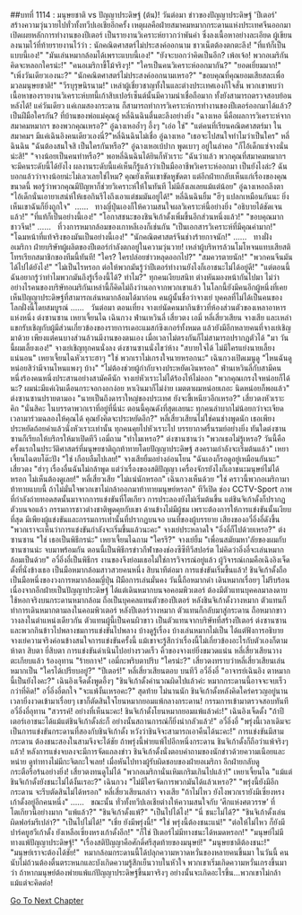 ##บทที่ 1114 : มนุษยชาติ vs ปัญญาประดิษฐ์ (ต้น)!
วันต่อมา
ข่าวของปัญญาประดิษฐ์ 'ปีเตอร์' สร้างความวุ่นวายไปทั่วทั้งทวีปเอเชียอีกครั้ง
เหตุผลคือฝ่ายสมาคมหมากกระดานแห่งประเทศจีนออกมาเปิดเผยหลักการทำงานของปีเตอร์ เป็นรายงานวิเคราะห์ยาวกว่าพันคำ ซึ่งลงเนื้อหาอย่างละเอียด ผู้เขียนลงนามไว้ที่ท้ายรายงานไว้ว่า : นักคณิตศาสตร์ไม่ประสงค์ออกนาม
ชาวเน็ตต้องตกตะลึง!
"ที่แท้ก็เป็นแบบนี้เอง!"
"มันเล่นหมากล้อมได้เพราะแบบนี้เอง!"
"ยังจะบอกว่าคิดเป็นอีก? เพ้อเจ้อ! พวกอเมริกันคิดจะหลอกใครน่ะ!"
"คนอเมริกาขี้โม้จริงๆ!"
"ใครเป็นคนวิเคราะห์ออกมากัน?"
"ยอดเยี่ยมมาก!"
"เพิ่งวันเดียวเองนะ?"
"นักคณิตศาสตร์ไม่ประสงค์ออกนามเหรอ?"
"ขอบคุณที่คุณยอมเสียสละเพื่อมวลมนุษยชาติ!"
"วีรบุรุษนิรนาม!"
เหล่าผู้เชี่ยวชาญทั้งในและต่างประเทศเองก็ใจสั่น พวกเขาพบว่าเนื้อหาของรายงานวิเคราะห์บทนี้เก้าสิบเปอร์เซ็นต์นั้นมีความน่าเชื่อถือมาก ทั้งยังสามารถตรวจสอบย้อนหลังได้! แค่วันเดียว แค่เกมสองกระดาน ก็สามารถทำการวิเคราะห์การทำงานของปีเตอร์ออกมาได้แล้ว? เป็นฝีมือใครกัน?
ที่บ้านของพ่อแม่คุณอู๋
หลี่ฉินฉินตื่นตะลึงอย่างยิ่ง "ฉางเหอ นี่คือผลการวิเคราะห์จากสมาคมหมากฯ ของพวกคุณเหรอ?"
อู๋ฉางเหออ้ำๆ อึ้งๆ "เอ่อ ใช่"
"แต่คนที่เรียนคณิตศาสตร์มา ในสมาคมฯ มีแค่เฉินอิงคนเดียวเองนี่?"หลี่ฉินฉินไม่เชื่อ
อู๋ฉางเหอ "เธอจะไปสนใจทำไมว่าเป็นใคร"
หลี่ฉินฉิน "ฉันต้องสนใจสิ เป็นใครกันหรือ?"
อู๋ฉางเหอเบ้ปาก พูดเบาๆ อยู่ในลำคอ "ก็ไอ้เด็กแซ่จางนั่นน่ะสิ!"
"จางน้อยเป็นคนทำหรือ?" พอหลี่ฉินฉินได้ยินก็หัวเราะ "ฉันว่าแล้ว พวกคุณที่สมาคมหมากฯ จะมีคนระดับนี้ได้ยังไง ผลงานระดับนี้แค่เห็นก็รู้แล้วว่าเป็นมืออาชีพวิเคราะห์ออกมา เป็นยังไงล่ะ? ฉันบอกแล้วว่าจางน้อยน่ะไม่เลวเลยใช่ไหม? คุณยังเห็นเขาขัดหูขัดตา แต่อีกฝ่ายกลับเห็นแก่เรื่องของคุณขนาดนี้ พอรู้ว่าพวกคุณมีปัญหาก็ช่วยวิเคราะห์ให้ในทันที ไม่มีลังเลเลยแม้แต่น้อย"
อู๋ฉางเหอถลึงตา "ไอ้เด็กนั่นเอายาเสน่ห์ให้เธอกินรึไงถึงเอาแต่ชมมันอยู่ได้!"
หลี่ฉินฉินยิ้ม "ฮึๆ แปลกเหมือนกันนะ ยิ่งเห็นเขาฉันก็ยิ่งถูกใจ"
 ……
 
ทางญี่ปุ่นเองก็ให้ความสนใจผลวิเคราะห์นี้อย่างยิ่ง
"อธิบายได้ชัดเจนแล้ว!"
"ที่แท้ก็เป็นอย่างนี้เอง!"
"โอกาสชนะของชินจิเก้าดั้งเพิ่มขึ้นอีกส่วนหนึ่งแล้ว!"
"ขอบคุณมากชาวจีน!"
……
 
ที่วงการหมากล้อมของเกาหลีเองก็เช่นกัน
"เป็นเอกสารวิเคราะห์ที่มีคุณค่ามาก!"
"โฉมหน้าที่แท้จริงของมันเป็นอย่างนี้เอง!"
"นักคณิตศาสตร์จีนช่างร้ายกาจนัก!"
……
 
ทางฝั่งอเมริกา
ฝ่ายบริษัทผู้ผลิตของปีเตอร์กำลังตกอยู่ในความวุ่นวาย!
เหล่าผู้บริหารล้วนโมโหจนแทบเสียสติ โทรเรียกสมาชิกของทีมนี้ทันที!
"ใคร? ใครปล่อยข่าวหลุดออกไป?"
"สมควรตายนัก!"
"พวกคนจีนมันได้ไปได้ยังไง!"
"ไม่เป็นไรหรอก ต่อให้พวกมันรู้ว่าปีเตอร์ทำงานยังไงก็เอาชนะไม่ได้อยู่ดี!"
"แต่ตอนนี้ฉันอยากรู้ว่าทำไมพวกมันถึงรู้เรื่องนี้ได้? ทำไม?"
ทุกคนเงียบสนิท ต่างหันมองหน้ากันไปมา
ไม่ว่าอย่างไรคนของบริษัทอเมริกันเหล่านี้ก็คิดไม่ถึงว่านอกจากพวกเขาแล้ว ในโลกนี้ยังมีคนอีกผู้หนึ่งที่เคยเห็นปัญญาประดิษฐ์ที่สามารถเล่นหมากล้อมได้มาก่อน คนผู้นั้นชื่อว่าจางเย่ บุคคลที่ไม่ได้เป็นคนของโลกฝั่งนี้โดยสมบูรณ์
……
 
วันต่อมา
ตอนเที่ยง
จางเย่นัดคนมากินข้าวที่ห้องส่วนตัวของเหลาอาหารแห่งหนึ่ง
ต่งซานซาน เหยาเจี้ยนไฉ เฉินกวง ฟ่านเหวินลี่ เสี่ยวตง เอมี่ หลี่เสี่ยวเสียน จางเสีย และเหล่าแขกรับเชิญกับผู้มีส่วนเกี่ยวข้องของรายการเดอะแมสก์ซิงเกอร์ทั้งหมด แล้วยังมีอีกหลายคนที่จางเย่เชิญมาด้วย เพียงแต่คนบางส่วนล้วนมีงานของตนเอง เมื่อเวลาไม่ตรงกันก็ไม่สามารถปรากฏตัวได้
"มา วันนี้ผมเลี้ยงเอง!" จางเย่เชิญทุกคนนั่งลง
ต่งซานซานนั่งไขว่ห้าง "สบายใจได้ ไม่มีใครแย่งนายเลี้ยงแน่นอน"
เหยาเจี้ยนไฉหัวเราะฮาๆ "ใช่ พวกเราไม่เกรงใจนายหรอกนะ"
เฉินกวงเปิดเมนูดู "ไหนฉันดูหน่อยสิว่ามีจานไหนแพงๆ บ้าง"
"ไม่ต้องช่วยผู้กำกับจางประหยัดเงินหรอก" ฟ่านเหวินลี่กับสามีคนหนึ่งร้องคนหนึ่งประสานอย่างสามัคคีนัก
จางเย่หัวเราะไม่ได้ร้องไห้ไม่ออก "พวกคุณเกรงใจหน่อยก็ได้นะ? ผมน่ะมีแค่เงินเดือนกระจอกงอกง่อย หาเงินมาก็ไม่ง่าย เมตตาผมหน่อยเถอะ นิดหน่อยก็พอแล้ว"
ต่งซานซานปรายตามอง "นายเป็นถึงดาราใหญ่ของประเทศ ยังจะขี้เหนียวอีกเหรอ?"
เสี่ยวตงหัวเราะคิก "นั่นสิคะ ในบรรดาพวกเราที่อยู่ที่นี่น่ะ ตอนนี้คุณดังที่สุดเลยนะ ทุกคนลำบากไม่น้อยกว่าจะเจียดเวลามาร่วมฉลองให้คุณได้ คุณยังคิดจะประหยัดอีก?"
หลี่เสี่ยวเสียนไม่ใช่คนช่างพูดนัก เธอเพียงประหยัดถ้อยคำแล้วนั่งหัวเราะเท่านั้น
ทุกคนคุยไปหัวเราะไป บรรยากาศรื่นรมย์อย่างยิ่ง
ทันใดต่งซานซานก็เรียกให้บริกรให้มาเปิดทีวี
เอมี่ถาม "ทำไมเหรอ?"
ต่งซานซานว่า "พวกเธอไม่รู้เหรอ? วันนี้คือครั้งแรกในประวัติศาสตร์ที่มนุษยชาติถูกท้าทายโดยปัญญาประดิษฐ์ สงครามกำลังจะเริ่มต้นแล้ว"
เหยาเจี้ยนไฉตบโต๊ะปัง "ใช่ เกือบลืมไปเลย!"
จางเสียยิ้มอย่างอ่อนโยน "ฉันเองก็รอดูอยู่เหมือนกันนะ"
เสี่ยวตง "ฮ่าๆ เรื่องอื่นฉันไม่กล้าพูด แต่ว่าเรื่องของสติปัญญา เครื่องจักรยังไงก็เอาชนะมนุษย์ไม่ได้หรอก ไม่เห็นต้องดูเลย!"
หลี่เสี่ยวเสีย "ไม่แน่นักหรอก"
เฉินกวงเห็นด้วย "ใช่ คราวนี้พวกอเมริกามาท้าทายแบบนี้ ถ้าไม่มั่นใจพวกเขาไม่กล้าออกมาท้าทายมนุษย์หรอก"
ทีวีเปิด
ช่อง CCTV-Sport
ภาพที่กำลังถ่ายทอดสดนั้นมาจากการแข่งขันที่โตเกียว การประลองยังไม่เริ่มต้นขึ้น แต่ชินจิเก้าดั้งก็ปรากฏตัวบนจอแล้ว กรรมการชาวต่างชาติพูดคุยกับเขา ด้านข้างไม่มีผู้ชม เพราะต้องการให้การแข่งขันนั้นเงียบที่สุด มีเพียงผู้แข่งขันและกรรมการเท่านั้นที่ปรากฏบนจอ
บนที่ของผู้บรรยาย เสียงของอวี๋อิ่งอี๋ดังขึ้น "พวกเราจะเห็นว่าการแข่งขันกำลังจะเริ่มขึ้นแล้วนะคะ"
จางเย่ประหลาดใจ "อิ่งอี๋ก็ไปด้วยเหรอ?"
ต่งซานซาน "ใช่ เธอเป็นพิธีกรน่ะ"
เหยาเจี้ยนไฉถาม "ใครรึ?"
จางเย่ยิ้ม "เพื่อนสมัยมหา'ลัยของผมกับซานซานน่ะ จบมาพร้อมกัน ตอนนี้เป็นพิธีกรข่าวกีฬาของช่องซีซีทีวีสปอร์ต ไม่คิดว่าอิ่งอี๋จะเล่นหมากล้อมเป็นด้วย"
อวี๋อิ่งอี๋เป็นพิธีกร งานของจึงย่อมเธอไม่ใช่การวิจารณ์อยู่แล้ว
ผู้วิจารณ์เกมคือเฉิงอิงเจ็ดดั้งที่นั่งข้างเธอ เป็นมือหมากล้อมสาวสวยคนหนึ่ง
สิบนาทีต่อมา
การแข่งขันเริ่มขึ้นแล้ว!
ชินจิเก้าดั้งถือเป็นมือหนึ่งของวงการหมากล้อมญี่ปุ่น ฝีมือการเล่นมั่นคง วันนี้ถือหมากดำ เดินหมากเรื่อยๆ ไม่รีบร้อน เนื่องจากอีกฝ่ายเป็นปัญญาประดิษฐ์ ได้แต่เดินหมากบนจอคอมพิวเตอร์ ต้องมีตัวแทนบุคคลมาลงดาบใช้หอกจริงบนกระดานหมากล้อม ถือเป็นบุคคลแทนตัวของปีเตอร์ หลังชินจิเก้าดั้งวางหมาก ตัวแทนก็ทำการเดินหมากตามลงในคอมพิวเตอร์ หลังปีเตอร์วางหมาก ตัวแทนก็กลับมาสู่กระดาน ถือหมากขาววางลงในตำแหน่งเดียวกัน ตัวแทนผู้นี้เป็นคนผิวขาว เป็นตัวแทนจากบริษัทที่สร้างปีเตอร์
ต่งซานซานและพวกกินข้าวไปพลางชมการแข่งขันไปพลาง
บ้างดูรู้เรื่อง บ้างเล่นหมากไม่เป็น ได้แต่ฟังการอธิบาย
จางเย่ความจริงค่อนข้างสนใจการแข่งขันครั้งนี้ แม้เขาจะรู้สึกว่าเรื่องนี้ไม่เกี่ยวข้องอะไรกับตัวเองก็ตาม
ห้าตา
สิบตา
ยี่สิบตา
การแข่งขันดำเนินไปอย่างรวดเร็ว คิ้วของจางเย่ยิ่งขมวดแน่น
หลี่เสี่ยวเสียนวางตะเกียบแล้ว ร้องอุทาน "ร้ายกาจ!"
เอมี่กะพริบตาปริบ "ใครน่ะ?"
เสี่ยวตงทราบว่าหลี่เสี่ยวเสียนเล่นหมากเป็น "ใครได้เปรียบอยู่?"
"ปีเตอร์!"
หลี่เสี่ยวเสียนตอบ
บนทีวี
อวี๋อิ่งอี๋ "อาจารย์เฉินอิง ตาหมากนี้เป็นยังไงคะ?"
เฉินอิงเจ็ดดั้งพูดอึ้งๆ "ชินจิเก้าดั้งคำนวณผิดไปแล้วค่ะ หมากกระดานนี้อาจจะจบเร็วกว่าที่คิด!"
อวี๋อิ่งอี๋ตกใจ "จะแพ้งั้นเหรอคะ?"
สุดท้าย ไม่นานนัก ชินจิเก้าดั้งหลังคิดใคร่ครวญอยู่นาน เวลายิ่งงวดเข้ามาเรื่อยๆ เขาก็ตัดสินใจโยนหมากยอมแพ้กลางกระดาน!
กรรมการเข้ามาตรวจสอบทันที
อวี๋อิ่งอี๋อุทาน "สวรรค์! อย่างที่เห็นนะคะ! ชินจิเก้าดั้งโยนหมากยอมแพ้แล้วค่ะ!"
เฉินอิงเจ็ดดั้ง "ถ้าปีเตอร์เอาชนะได้แม้แต่ชินจิเก้าดั้งล่ะก็ อย่างนั้นสถานการณ์ก็ยิ่งน่ากลัวแล้ว!"
อวี๋อิ่งอี๋ "พรุ่งนี้เวลาเดิมจะเป็นการแข่งขันกระดานที่สองกับชินจิเก้าดั้ง หวังว่าชินจิจะสามารถเอาคืนได้นะคะ!"
การแข่งขันมีสามกระดาน ต้องชนะสองในสามจึงจะได้ชัย
ถ้าพรุ่งนี้พ่ายแพ้ไปอีกหนึ่งกระดาน ชินจิเก้าดั้งก็ถือว่าแพ้จริงๆ แล้ว!
หลังการแข่งจบลงจะมีการจัดแถลงข่าว ชินจิเก้าดั้งนั่งตอบคำถามของนักข่าวด้วยความเนือยและหน่าย ดูท่าทางไม่มีกะจิตกะใจเลย!
เมื่อหันไปทางผู้รับผิดชอบของฝ่ายอเมริกา อีกฝ่ายกลับดูกระตือรือร้นอย่างยิ่ง!
เสี่ยวตงทนดูไม่ได้ "พวกอเมริกานั่นเหิมเกริมเกินไปแล้ว!"
เหยาเจี้ยนไฉ "แม้แต่ชินจิเก้าดั้งยังชนะไม่ได้งั้นเรอะ?"
เฉินกวง "ไม่มีใครจัดการพวกมันได้แล้วเหรอ?"
"พรุ่งนี้ยังมีอีกกระดาน จะรีบตัดสินไม่ได้หรอก" หลี่เสี่ยวเสียนกล่าว
จางเสีย "ถ้าไม่ไหว ยังไงพวกเรายังมีเซี่ยงหรงเก้าดั้งอยู่อีกคนหนึ่ง"
……
 
ขณะนั้น ทั่วทั้งทวีปเอเชียต่างให้ความสนใจกับ ‘ศึกแห่งศตวรรษ’ ที่โตเกียวนี้อย่างมาก
"แพ้แล้ว?"
"ชินจิเก้าดั้งแพ้?"
"เป็นไปได้ไง!"
"นี่ ชนะไม่ได้?"
"ชินจิเก้าดั้งเล่นผิดฟอร์มรึเปล่า?"
"เป็นไปไม่ได้!"
"เชี่ย ยังมีพรุ่งนี้!"
"ใช่ พรุ่งนี้ต้องชนะแน่!"
"ต่อให้ไม่ไหว ก็ยังมีปาร์คยูฮวีเก้าดั้ง ยังเหลือเซี่ยงหรงเก้าดั้งอีก!"
"ก็ใช่ ปีเตอร์ไม่มีทางชนะได้หมดหรอก!"
"มนุษย์ไม่มีทางแพ้ปัญญาประดิษฐ์!"
"เรื่องสติปัญญาคือศักดิ์ศรีสุดท้ายของมนุษย์!"
"มนุษยชาติต้องชนะ!"
"มนุษย์เราจะต้องได้ชัย!"
 หมากล้อมกระดานนี้ได้ปลุกความหวาดหวั่นของหลายคนขึ้นมา ในวันนี้ คนนับไม่ถ้วนต้องตื่นตระหนกและบังเกิดความรู้สึกเย็นวาบในหัวใจ พวกเขาเริ่มเกิดความหวั่นเกรงขึ้นมาว่า ถ้าหากมนุษย์ต้องพ่ายแพ้แก่ปัญญาประดิษฐ์ขึ้นมาจริงๆ อย่างนั้นจะเกิดอะไรขึ้น...พวกเขาไม่กล้าแม้แต่จะคิดต่อ!
 


[Go To Next Chapter]( ./215.md)